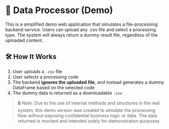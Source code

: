 # 🧪 Data Processor (Demo)

This is a simplified demo web application that simulates a file-processing backend service. Users can upload any .csv file and select a processing type. The system will always return a dummy result file, regardless of the uploaded content.

## 🛠️ How It Works

1. User uploads a `.csv` file
2. User selects a processing code
3. The backend **ignores the uploaded file**, and instead generates a dummy DataFrame based on the selected code
4. The dummy data is returned as a downloadable `.csv`

> 🔒 Note: Due to the use of internal methods and structures in the real system, this demo version was created to simulate the processing flow without exposing confidential business logic or data. The data returned is mocked and intended solely for demonstration purposes.